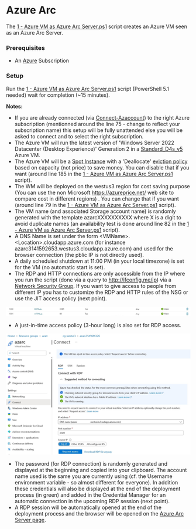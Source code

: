 # Azure Arc

The [1 - Azure VM as Azure Arc Server.ps1](1%20-%20Azure%20VM%20as%20Azure%20Arc%20Server.ps1) script creates an Azure VM seen as an Azure Arc Server. 

### Prerequisites 

  * An [Azure](https://portal.azure.com) Subscription

### Setup

Run the [1 - Azure VM as Azure Arc Server.ps1](1%20-%20Azure%20VM%20as%20Azure%20Arc%20Server.ps1) script (PowerShell 5.1 needed) wait for completion (~15 minutes).

**Notes:**
* If you are already connected (via [Connect-Azaccount](https://learn.microsoft.com/en-us/powershell/module/az.accounts/connect-azaccount)) to the right Azure subscription (mentionned around the line 75 - change to reflect your subscription name) this setup will be fully unattended else you will be asked to connect and to select the right subscription. 
* The Azure VM will run the latest version of 'Windows Server 2022 Datacenter (Desktop Experience)' Generation 2 in a [Standard_D4s_v5](https://learn.microsoft.com/en-us/azure/virtual-machines/dv5-dsv5-series) Azure VM.
* The Azure VM will be a [Spot Instance](https://learn.microsoft.com/en-us/azure/virtual-machines/spot-vms) with a 'Deallocate' [eviction policy](https://learn.microsoft.com/en-us/azure/architecture/guide/spot/spot-eviction#eviction-policy) based on capacity (not price) to save money. You can disable that if you want (around line 185 in the [1 - Azure VM as Azure Arc Server.ps1](1%20-%20Azure%20VM%20as%20Azure%20Arc%20Server.ps1) script).
* The WM will be deployed on the westus3 region for cost saving purpose (You can use the non Microsoft https://azureprice.net/ web site to compare cost in different regions) . You can change  that if you want (around line 79 in the [1 - Azure VM as Azure Arc Server.ps1](1%20-%20Azure%20VM%20as%20Azure%20Arc%20Server.ps1) script).
* The VM name (and associated Storage account name) is randomly generated with the template azarcXXXXXXXXXX where X is a digit to avoid duplicate names (an availability test is done around line 82 in the [1 - Azure VM as Azure Arc Server.ps1](1%20-%20Azure%20VM%20as%20Azure%20Arc%20Server.ps1) script).
* A DNS Name is set under the form \<VMName\>.\<Location\>.cloudapp.azure.com (for instance azarc3141592653.westus3.cloudapp.azure.com) and used for the browser connection (the pblic IP is not directly used).
* A daily scheduled shutdown at 11:00 PM (in your local timezone) is set for the VM (no automatic start is set).
* The RDP and HTTP connections are only accessible from the IP where you run the script (done via a query to http://ifconfig.me/ip) via a [Network Security Group](https://learn.microsoft.com/en-us/azure/virtual-network/network-security-group-how-it-works). If you want to give access to people from different IP you has to customize the RDP and HTTP rules of the NSG or use the JIT access policy (next point).

![](docs/nsg.jpg)
* A just-in-time access policy (3-hour long) is also set for RDP access.

![](docs/jit.jpg)

* The password (for RDP connection) is randomly generated and displayed at the beginning and copied into your clipboard. The account name used is the same you are currently using (cf. the Username environment variable - so almost different for everyone). In addition these credentials will also be displayed at the end of the deployment process (in green) and added in the Credential Manager for an automatic connection in the upcoming RDP session (next point).
* A RDP session will be automatically opened at the end of the deployment process and the browser will be opened on the [Azure Arc Server page](https://portal.azure.com/#blade/HubsExtension/BrowseResource/resourceType/Microsoft.HybridCompute%2Fmachines). 
